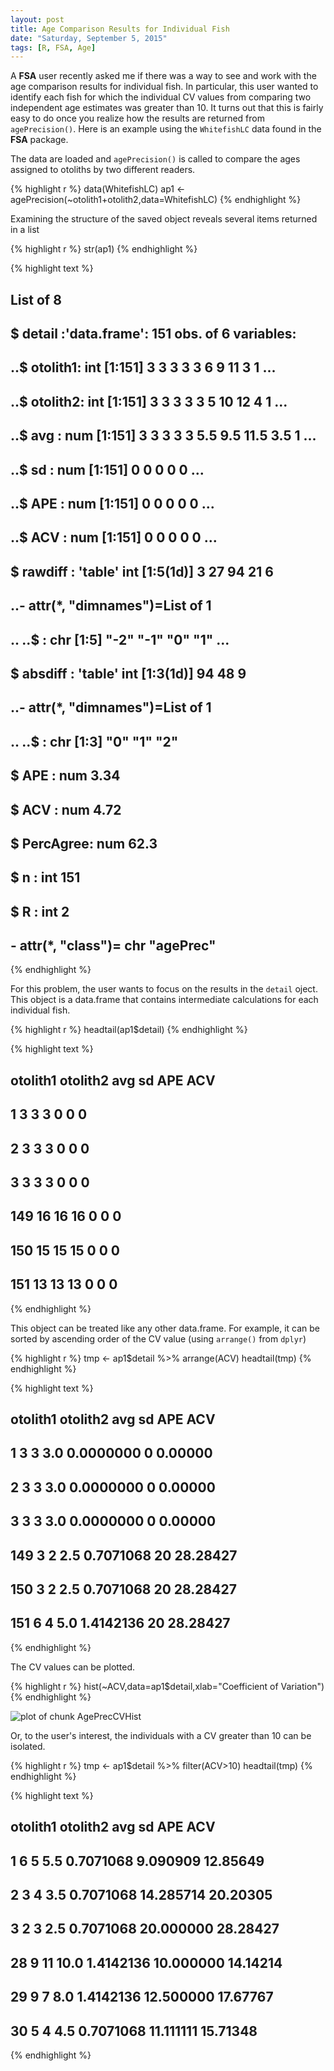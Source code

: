 ```yaml
---
layout: post
title: Age Comparison Results for Individual Fish
date: "Saturday, September 5, 2015"
tags: [R, FSA, Age]
---
```







A **FSA** user recently asked me if there was a way to see and work with the age comparison results for individual fish.  In particular, this user wanted to identify each fish for which the individual CV values from comparing two independent age estimates was greater than 10.  It turns out that this is fairly easy to do once you realize how the results are returned from `agePrecision()`.  Here is an example using the `WhitefishLC` data found in the **FSA** package.

The data are loaded and `agePrecision()` is called to compare the ages assigned to otoliths by two different readers.

{% highlight r %}
data(WhitefishLC)
ap1 <- agePrecision(~otolith1+otolith2,data=WhitefishLC)
{% endhighlight %}

Examining the structure of the saved object reveals several items returned in a list

{% highlight r %}
str(ap1)
{% endhighlight %}



{% highlight text %}
## List of 8
##  $ detail   :'data.frame':	151 obs. of  6 variables:
##   ..$ otolith1: int [1:151] 3 3 3 3 3 6 9 11 3 1 ...
##   ..$ otolith2: int [1:151] 3 3 3 3 3 5 10 12 4 1 ...
##   ..$ avg     : num [1:151] 3 3 3 3 3 5.5 9.5 11.5 3.5 1 ...
##   ..$ sd      : num [1:151] 0 0 0 0 0 ...
##   ..$ APE     : num [1:151] 0 0 0 0 0 ...
##   ..$ ACV     : num [1:151] 0 0 0 0 0 ...
##  $ rawdiff  : 'table' int [1:5(1d)] 3 27 94 21 6
##   ..- attr(*, "dimnames")=List of 1
##   .. ..$ : chr [1:5] "-2" "-1" "0" "1" ...
##  $ absdiff  : 'table' int [1:3(1d)] 94 48 9
##   ..- attr(*, "dimnames")=List of 1
##   .. ..$ : chr [1:3] "0" "1" "2"
##  $ APE      : num 3.34
##  $ ACV      : num 4.72
##  $ PercAgree: num 62.3
##  $ n        : int 151
##  $ R        : int 2
##  - attr(*, "class")= chr "agePrec"
{% endhighlight %}

For this problem, the user wants to focus on the results in the `detail` oject.  This object is a data.frame that contains intermediate calculations for each individual fish.

{% highlight r %}
headtail(ap1$detail)
{% endhighlight %}



{% highlight text %}
##     otolith1 otolith2 avg sd APE ACV
## 1          3        3   3  0   0   0
## 2          3        3   3  0   0   0
## 3          3        3   3  0   0   0
## 149       16       16  16  0   0   0
## 150       15       15  15  0   0   0
## 151       13       13  13  0   0   0
{% endhighlight %}

This object can be treated like any other data.frame.  For example, it can be sorted by ascending order of the CV value (using `arrange()` from `dplyr`)

{% highlight r %}
tmp <- ap1$detail %>% arrange(ACV)
headtail(tmp)
{% endhighlight %}



{% highlight text %}
##     otolith1 otolith2 avg        sd APE      ACV
## 1          3        3 3.0 0.0000000   0  0.00000
## 2          3        3 3.0 0.0000000   0  0.00000
## 3          3        3 3.0 0.0000000   0  0.00000
## 149        3        2 2.5 0.7071068  20 28.28427
## 150        3        2 2.5 0.7071068  20 28.28427
## 151        6        4 5.0 1.4142136  20 28.28427
{% endhighlight %}

The CV values can be plotted.

{% highlight r %}
hist(~ACV,data=ap1$detail,xlab="Coefficient of Variation")
{% endhighlight %}

![plot of chunk AgePrecCVHist](http://derekogle.com/fishR/figures/AgePrecCVHist-1.png) 

Or, to the user's interest, the individuals with a CV greater than 10 can be isolated.

{% highlight r %}
tmp <- ap1$detail %>% filter(ACV>10)
headtail(tmp)
{% endhighlight %}



{% highlight text %}
##    otolith1 otolith2  avg        sd       APE      ACV
## 1         6        5  5.5 0.7071068  9.090909 12.85649
## 2         3        4  3.5 0.7071068 14.285714 20.20305
## 3         2        3  2.5 0.7071068 20.000000 28.28427
## 28        9       11 10.0 1.4142136 10.000000 14.14214
## 29        9        7  8.0 1.4142136 12.500000 17.67767
## 30        5        4  4.5 0.7071068 11.111111 15.71348
{% endhighlight %}
